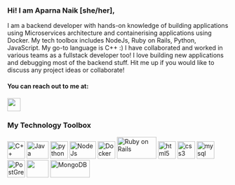 ### Hi! I am Aparna Naik [she/her],

I am a backend developer with hands-on knowledge of building applications using Microservices architecture and containerising applications using Docker. My tech toolbox includes NodeJs, Ruby on Rails, Python, JavaScript. My go-to language is C++ :) 
I have collaborated and worked in various teams as a fullstack developer too! I love building new applications and debugging most of the backend stuff. 
Hit me up if you would like to discuss any project ideas or collaborate! 

<h4>You can reach out to me at:</h4>

[<img height="30" src="https://img.shields.io/badge/linkedin-blue.svg?&style=for-the-badge&logo=linkedin&logoColor=white" />][LinkedIn]

[LinkedIn]: https://www.linkedin.com/in/aparnanaik/ 



### My Technology Toolbox

<p align="left">
<img src="https://i.pinimg.com/originals/99/f8/87/99f887833c475448723d3c9ac16c179b.png" alt="C++" width="40" height="40"/> 
<img src ="https://encrypted-tbn0.gstatic.com/images?q=tbn:ANd9GcQ-JqDYj2RNCBbuHFyEog3yGkA7Pzf2PX0kqJVOMmnKew&s" alt="Java" width="50" height="40"/>
<img src="https://cdn3.iconfinder.com/data/icons/logos-and-brands-adobe/512/267_Python-512.png" alt="python" width="40" height="40"/> 
<img src="https://user-images.githubusercontent.com/36110304/115270975-7ced7f00-a15a-11eb-8d04-3d8e10f7f91a.png" alt="NodeJs" width="60" height="40"/>
<img src="https://cdn3.iconfinder.com/data/icons/logos-and-brands-adobe/512/97_Docker-512.png" alt="Docker" width="40" height="40"/>
<img src="https://res.cloudinary.com/practicaldev/image/fetch/s--jvDLhx0b--/c_imagga_scale,f_auto,fl_progressive,h_420,q_auto,w_1000/https://dev-to-uploads.s3.amazonaws.com/i/cpcr5w0kgl6j94tss7n9.png" alt="Ruby on Rails" width="90" height="50">
<img src="https://upload.wikimedia.org/wikipedia/commons/thumb/6/61/HTML5_logo_and_wordmark.svg/512px-HTML5_logo_and_wordmark.svg.png" alt="html5" height="40"/> 
<img src="https://upload.wikimedia.org/wikipedia/commons/thumb/d/d5/CSS3_logo_and_wordmark.svg/1200px-CSS3_logo_and_wordmark.svg.png" alt="css3" height="40"/> 
<img src="https://i.pinimg.com/originals/50/f1/58/50f1582a95bdac10f1c3fa295c8b947b.png" alt="mysql" width="40" height="40"/>
<img src="https://upload.wikimedia.org/wikipedia/commons/2/29/Postgresql_elephant.svg" alt="PostGreSQL" width="40" height="40"/>
<img src="https://user-images.githubusercontent.com/36110304/115278298-ea9da900-a162-11eb-896d-a68938af4d91.png" width="50" height="40"/>
<img src="https://user-images.githubusercontent.com/36110304/115278787-80d1cf00-a163-11eb-9fd1-486d523d1bb7.png" alt="MongoDB" width="90" height="40"/>


